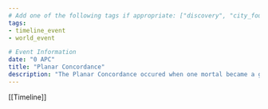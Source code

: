 ```yaml
---
# Add one of the following tags if appropriate: ["discovery", "city_founding", "nation_founding"]
tags:
- timeline_event
- world_event

# Event Information
date: "0 APC"
title: "Planar Concordance"
description: "The Planar Concordance occured when one mortal became a god, by attuning to one of the planes and splitting it in the process. This caused a ripple of planar energy to rock the cosmos. The planes had reached critical mass. The gods decided to come together, and in a unified effort they killed the newly ascended god, bringing the cosmos into balance once more. To prevent any mortals from continuing to break apart the planes and destroy all they know, the gods hid the secrets to ascension. The gods agreed to present a united front against anyone who would attempt to ascend. This event has become year 0 for many of the major calendars"
---
```

[[Timeline]]